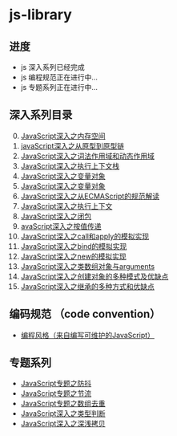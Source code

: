 # js-library

## 进度
- js 深入系列已经完成   
- js 编程规范正在进行中...
- js 专题系列正在进行中...

## 深入系列目录
0. [JavaScript深入之内存空间](https://github.com/iiicon/js-library/blob/master/demos/JavaScript%E6%B7%B1%E5%85%A5%E4%B9%8B%E5%86%85%E5%AD%98%E7%A9%BA%E9%97%B4.html)
1. [javaScript深入之从原型到原型链](https://github.com/iiicon/js-library/blob/master/demos/JavaScript%E6%B7%B1%E5%85%A5%E4%B9%8B%E4%BB%8E%E5%8E%9F%E5%9E%8B%E5%88%B0%E5%8E%9F%E5%9E%8B%E9%93%BE.html)
2. [JavaScript深入之词法作用域和动态作用域](https://github.com/iiicon/js-library/blob/master/demos/JavaScript%E6%B7%B1%E5%85%A5%E4%B9%8B%E8%AF%8D%E6%B3%95%E4%BD%9C%E7%94%A8%E5%9F%9F%E5%92%8C%E5%8A%A8%E6%80%81%E4%BD%9C%E7%94%A8%E5%9F%9F.html)
3. [JavaScript深入之执行上下文栈](https://github.com/iiicon/js-library/blob/master/demos/JavaScript%E6%B7%B1%E5%85%A5%E4%B9%8B%E6%89%A7%E8%A1%8C%E4%B8%8A%E4%B8%8B%E6%96%87%E6%A0%88.html)
4. [JavaScript深入之变量对象](https://github.com/iiicon/js-library/blob/master/demos/JavaScript%E6%B7%B1%E5%85%A5%E4%B9%8B%E5%8F%98%E9%87%8F%E5%AF%B9%E8%B1%A1.html)
5. [JavaScript深入之变量对象](https://github.com/iiicon/js-library/blob/master/demos/JavaScript%E6%B7%B1%E5%85%A5%E4%B9%8B%E4%BD%9C%E7%94%A8%E5%9F%9F%E9%93%BE.html)
6. [JavaScript深入之从ECMAScript的规范解读](https://github.com/iiicon/js-library/blob/master/demos/JavaScript%E6%B7%B1%E5%85%A5%E4%B9%8B%E4%BB%8EECMAScript%E7%9A%84%E8%A7%84%E8%8C%83%E8%A7%A3%E8%AF%BBthis.html)
7. [JavaScript深入之执行上下文](https://github.com/iiicon/js-library/blob/master/demos/JavaScript%E6%B7%B1%E5%85%A5%E4%B9%8B%E6%89%A7%E8%A1%8C%E4%B8%8A%E4%B8%8B%E6%96%87.html)
8. [JavaScript深入之闭包](https://github.com/iiicon/js-library/blob/master/demos/JavaScript%E6%B7%B1%E5%85%A5%E4%B9%8B%E9%97%AD%E5%8C%85.html)
9. [avaScript深入之按值传递](https://github.com/iiicon/js-library/blob/master/demos/JavaScript%E6%B7%B1%E5%85%A5%E4%B9%8B%E6%8C%89%E5%80%BC%E4%BC%A0%E9%80%92.html)
10. [JavaScript深入之call和apply的模拟实现](https://github.com/iiicon/js-library/blob/master/demos/JavaScript%E6%B7%B1%E5%85%A5%E4%B9%8Bcall%E5%92%8Capply%E7%9A%84%E6%A8%A1%E6%8B%9F%E5%AE%9E%E7%8E%B0.html)
11. [JavaScript深入之bind的模拟实现](https://github.com/iiicon/js-library/blob/master/demos/JavaScript%E6%B7%B1%E5%85%A5%E4%B9%8Bbind%E7%9A%84%E6%A8%A1%E6%8B%9F%E5%AE%9E%E7%8E%B0.html)
12. [JavaScript深入之new的模拟实现](https://github.com/iiicon/js-library/blob/master/demos/JavaScript%E6%B7%B1%E5%85%A5%E4%B9%8Bnew%E7%9A%84%E6%A8%A1%E6%8B%9F%E5%AE%9E%E7%8E%B0.html)
13. [JavaScript深入之类数组对象与arguments](https://github.com/iiicon/js-library/blob/master/demos/JavaScript%E6%B7%B1%E5%85%A5%E4%B9%8B%E7%B1%BB%E6%95%B0%E7%BB%84%E5%AF%B9%E8%B1%A1%E4%B8%8Earguments.html)
14. [JavaScript深入之创建对象的多种模式及优缺点](https://github.com/iiicon/js-library/blob/master/demos/JavaScript%E6%B7%B1%E5%85%A5%E4%B9%8B%E5%88%9B%E5%BB%BA%E5%AF%B9%E8%B1%A1%E7%9A%84%E5%A4%9A%E7%A7%8D%E6%A8%A1%E5%BC%8F%E5%8F%8A%E4%BC%98%E7%BC%BA%E7%82%B9.html)
15. [JavaScript深入之继承的多种方式和优缺点](https://github.com/iiicon/js-library/blob/master/demos/JavaScript%E6%B7%B1%E5%85%A5%E4%B9%8B%E7%BB%A7%E6%89%BF%E7%9A%84%E5%A4%9A%E7%A7%8D%E6%96%B9%E5%BC%8F%E5%92%8C%E4%BC%98%E7%BC%BA%E7%82%B9.html)


## 编码规范 （code convention）

- [编程风格（来自编写可维护的JavaScript）](https://github.com/iiicon/js-library/blob/master/documents/code-convention.md)


## 专题系列

- [JavaScript专题之防抖](https://github.com/iiicon/js-library/blob/master/demos/JavaScript%E4%B8%93%E9%A2%98%E4%B9%8B%E9%98%B2%E6%8A%96.html)
- [JavaScript专题之节流](https://github.com/iiicon/js-library/blob/master/demos/JavaScript%E4%B8%93%E9%A2%98%E4%B9%8B%E8%8A%82%E6%B5%81.html)
- [JavaScript专题之数组去重](https://github.com/iiicon/js-library/blob/master/demos/JavaScript%E4%B8%93%E9%A2%98%E4%B9%8B%E6%95%B0%E7%BB%84%E5%8E%BB%E9%87%8D.js)
- [JavaScript深入之类型判断](https://github.com/iiicon/js-library/blob/master/demos/JavaScript%E6%B7%B1%E5%85%A5%E4%B9%8B%E7%B1%BB%E5%9E%8B%E5%88%A4%E6%96%AD.html)
- [JavaScript深入之深浅拷贝](https://github.com/iiicon/js-library/blob/master/demos/JavaScript%E6%B7%B1%E5%85%A5%E4%B9%8B%E6%B7%B1%E6%B5%85%E6%8B%B7%E8%B4%9D.html)
